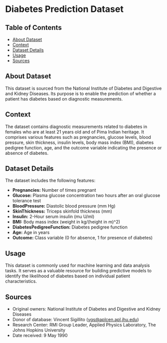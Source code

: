 # Diabetes Prediction Dataset

## Table of Contents
- [About Dataset](#about-dataset)
- [Context](#context)
- [Dataset Details](#dataset-details)
- [Usage](#usage)
- [Sources](#sources)

## About Dataset
This dataset is sourced from the National Institute of Diabetes and Digestive and Kidney Diseases. Its purpose is to enable the prediction of whether a patient has diabetes based on diagnostic measurements.

## Context
The dataset contains diagnostic measurements related to diabetes in females who are at least 21 years old and of Pima Indian heritage. It comprises various features such as pregnancies, glucose levels, blood pressure, skin thickness, insulin levels, body mass index (BMI), diabetes pedigree function, age, and the outcome variable indicating the presence or absence of diabetes.

## Dataset Details
The dataset includes the following features:

- **Pregnancies:** Number of times pregnant
- **Glucose:** Plasma glucose concentration two hours after an oral glucose tolerance test
- **BloodPressure:** Diastolic blood pressure (mm Hg)
- **SkinThickness:** Triceps skinfold thickness (mm)
- **Insulin:** 2-Hour serum insulin (mu U/ml)
- **BMI:** Body mass index (weight in kg/(height in m)^2)
- **DiabetesPedigreeFunction:** Diabetes pedigree function
- **Age:** Age in years
- **Outcome:** Class variable (0 for absence, 1 for presence of diabetes)

## Usage
This dataset is commonly used for machine learning and data analysis tasks. It serves as a valuable resource for building predictive models to identify the likelihood of diabetes based on individual patient characteristics.

## Sources
- Original owners: National Institute of Diabetes and Digestive and Kidney Diseases
- Donor of database: Vincent Sigillito (vgs@aplcen.apl.jhu.edu)
- Research Center: RMI Group Leader, Applied Physics Laboratory, The Johns Hopkins University
- Date received: 9 May 1990

